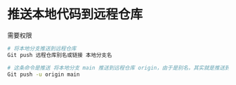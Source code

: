 # 推送本地代码到远程仓库

需要权限

```bash
# 将本地分支推送到远程仓库
Git push 远程仓库别名或链接 本地分支名
```

```bash
# 这条命令是推送 将本地分支 main 推送到远程仓库 origin，由于是别名，其实就是推送到 https://github.com/xiaoyuanbang/pname.git 这个url，具体信息在 .Git/config 里的配置可以查看
Git push -u origin main
```

